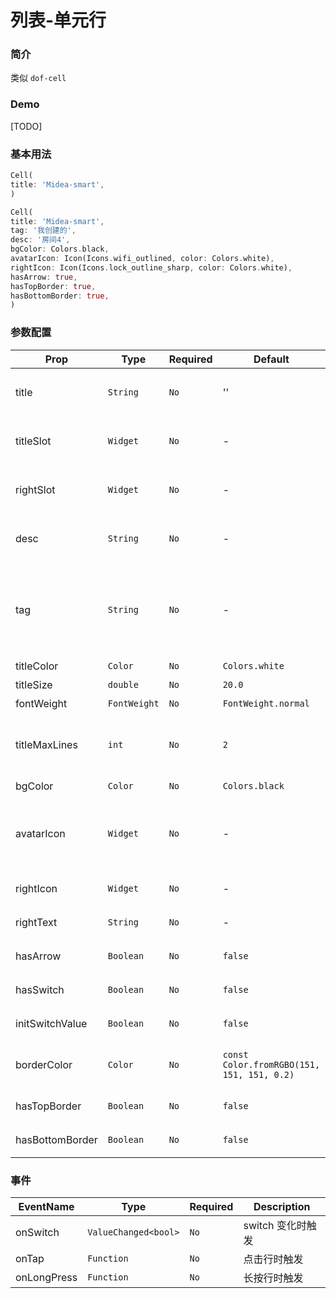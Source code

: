 # 列表-单元行

### 简介
类似 `dof-cell`

### Demo
[TODO]
### 基本用法

```dart
Cell(
title: 'Midea-smart',
)

Cell(
title: 'Midea-smart',
tag: '我创建的',
desc: '房间4',
bgColor: Colors.black,
avatarIcon: Icon(Icons.wifi_outlined, color: Colors.white),
rightIcon: Icon(Icons.lock_outline_sharp, color: Colors.white),
hasArrow: true,
hasTopBorder: true,
hasBottomBorder: true,
)
```

### 参数配置
| Prop | Type | Required | Default | Description                 |
|------|------|----------|---------|-----------------------------|
| title | `String` |`No`| '' | 标题，与 titleSlot 互斥           |
| titleSlot | `Widget` |`No`| - | 标题插槽，自定义标题布局及样式             |
| rightSlot | `Widget` |`No`| - | 右侧插槽，自定义右侧布局及样式             |
| desc | `String` |`No`| - | 描述，与 titleSlot 互斥                          |
| tag | `String` |`No`| - | 标签、标注，带固定样式的圆角文字背景，与 titleSlot 互斥          |
| titleColor | `Color` |`No`| `Colors.white` | 标题颜色                        |
| titleSize | `double` |`No`| `20.0` | 标题大小                        |
| fontWeight | `FontWeight` |`No`| `FontWeight.normal` | 标题粗细                        |
| titleMaxLines | `int` |`No`| `2` | 标题最大行数，超出长度则截断并显示...        |
| bgColor | `Color` |`No`| `Colors.black` | 背景颜色                        |
| avatarIcon | `Widget` |`No`| - | 左侧图标，类型扩大为Widget，也可传入 Image |
| rightIcon | `Widget` |`No`| - | 右侧图标，同上                     |
| rightText | `String` |`No`| - | 显示右边文本                      |
| hasArrow | `Boolean` |`No`| `false` | 是否显示右箭头                     |
| hasSwitch | `Boolean` |`No`| `false` | 是否显示右边Switch                |
| initSwitchValue | `Boolean` |`No`| `false` | Switch初始值                   |
| borderColor | `Color` |`No`| `const Color.fromRGBO(151, 151, 151, 0.2)` | 边框颜色，包括上下边框                 |
| hasTopBorder | `Boolean` |`No`| `false` | 是否显示上边框                     |
| hasBottomBorder | `Boolean` |`No`| `false` | 是否显示下边框                     |

### 事件
| EventName | Type | Required |  Description |
|------|------|----------|--------------|
| onSwitch | `ValueChanged<bool>` | `No` | switch 变化时触发 |
| onTap | `Function` | `No` | 点击行时触发 |
| onLongPress | `Function` | `No` | 长按行时触发 |
